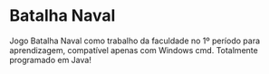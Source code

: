 # Batalha Naval

Jogo Batalha Naval como trabalho da faculdade no 1º período para aprendizagem, compatível apenas com Windows cmd.
Totalmente programado em Java!
